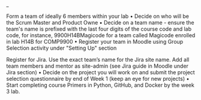 <!-- SPDX-License-Identifier: zlib-acknowledgement -->_
Form a team of ideally 6 members within your lab
• Decide on who will be the Scrum Master and Product Owne
• Decide on a team name - ensure the team's name is prefixed with
the last four digits of the course code and lab code, for instance,
9900H14BMagicode for a team called Magicode enrolled in lab
H14B for COMP9900
• Register your team in Moodle using Group Selection activity
under "Setting Up" section

Register for Jira. Use the exact team’s name for the Jira site name. Add all
team members and mentor as site-admin (see Jira guide in Moodle under
Jira section)
• Decide on the project you will work on and submit the project selection
questionnaire by end of Week 1 (keep an eye for new projects)
• Start completing course Primers in Python, GitHub, and Docker by the
week 3 lab.
